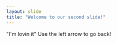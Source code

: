 ```yaml
---
layout: slide
title: "Welcome to our second slide!"
---
```

"I'm lovin it"
Use the left arrow to go back!
